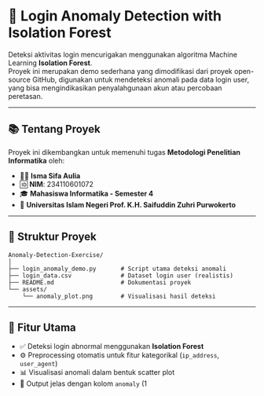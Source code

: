 # 🔐 Login Anomaly Detection with Isolation Forest

Deteksi aktivitas login mencurigakan menggunakan algoritma Machine Learning **Isolation Forest**.  
Proyek ini merupakan demo sederhana yang dimodifikasi dari proyek open-source GitHub, digunakan untuk mendeteksi anomali pada data login user, yang bisa mengindikasikan penyalahgunaan akun atau percobaan peretasan.

---

## 📚 Tentang Proyek

Proyek ini dikembangkan untuk memenuhi tugas **Metodologi Penelitian Informatika** oleh:

- 👩‍🎓 **Isma Sifa Aulia**  
- 🆔 **NIM**: 234110601072  
- 🎓 **Mahasiswa Informatika - Semester 4**  
- 🏫 **Universitas Islam Negeri Prof. K.H. Saifuddin Zuhri Purwokerto**

---

## 📁 Struktur Proyek

```
Anomaly-Detection-Exercise/
│
├── login_anomaly_demo.py       # Script utama deteksi anomali
├── login_data.csv              # Dataset login user (realistis)
├── README.md                   # Dokumentasi proyek
└── assets/
    └── anomaly_plot.png        # Visualisasi hasil deteksi
```

---

## 🚀 Fitur Utama

- ✅ Deteksi login abnormal menggunakan **Isolation Forest**
- ⚙️ Preprocessing otomatis untuk fitur kategorikal (`ip_address`, `user_agent`)
- 📊 Visualisasi anomali dalam bentuk scatter plot
- 💾 Output jelas dengan kolom `anomaly` (1
